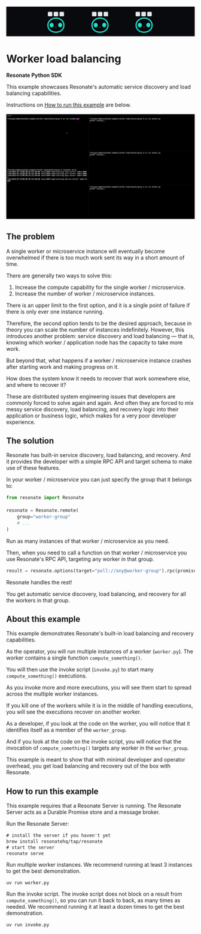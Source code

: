 ![load balancing banner](./assets/echo-load-balancing-banner.png)

# Worker load balancing

**Resonate Python SDK**

This example showcases Resonate's automatic service discovery and load balancing capabilities.

Instructions on [How to run this example](#how-to-run-this-example) are below.

![load balancing terminal visualization gif](./assets/load-balancing-example.gif)

## The problem

A single worker or microservice instance will eventually become overwhelmed if there is too much work sent its way in a short amount of time.

There are generally two ways to solve this:

1. Increase the compute capability for the single worker / microservice.
2. Increase the number of worker / microservice instances.

There is an upper limit to the first option, and it is a single point of failure if there is only ever one instance running.

Therefore, the second option tends to be the desired approach, because in theory you can scale the number of instances indefinitely. However, this introduces another problem: service discovery and load balancing — that is, knowing which worker / application node has the capacity to take more work.

But beyond that, what happens if a worker / microservice instance crashes after starting work and making progress on it.

How does the system know it needs to recover that work somewhere else, and where to recover it?

These are distributed system engineering issues that developers are commonly forced to solve again and again.
And often they are forced to mix messy service discovery, load balancing, and recovery logic into their application or business logic, which makes for a very poor developer experience.

## The solution

Resonate has built-in service discovery, load balancing, and recovery. And it provides the developer with a simple RPC API and target schema to make use of these features.

In your worker / microservice you can just specify the group that it belongs to:

```python
from resonate import Resonate

resonate = Resonate.remote(
    group="worker-group"
    # ...
)
```

Run as many instances of that worker / microservice as you need.

Then, when you need to call a function on that worker / microservice you use Resonate's RPC API, targeting any worker in that group.

```python
result = resonate.options(target="poll://any@worker-group").rpc(promise_id, "function_name", params)
```

Resonate handles the rest!

You get automatic service discovery, load balancing, and recovery for all the workers in that group.

## About this example

This example demonstrates Resonate's built-in load balancing and recovery capabilities.

As the operator, you will run multiple instances of a worker (`worker.py`).
The worker contains a single function `compute_something()`.

You will then use the invoke script (`invoke.py`) to start many `compute_something()` executions.

As you invoke more and more executions, you will see them start to spread across the multiple worker instances.

If you kill one of the workers while it is in the middle of handling executions, you will see the executions recover on another worker.

As a developer, if you look at the code on the worker, you will notice that it identifies itself as a member of the `worker_group`.

And if you look at the code on the invoke script, you will notice that the invocation of `compute_something()` targets any worker in the `worker_group`.

This example is meant to show that with minimal developer and operator overhead, you get load balancing and recovery out of the box with Resonate.

## How to run this example

This example requires that a Resonate Server is running.
The Resonate Server acts as a Durable Promise store and a message broker.

Run the Resonate Server:

```shell
# install the server if you haven't yet
brew install resonatehq/tap/resonate
# start the server
resonate serve
```

Run multiple worker instances.
We recommend running at least 3 instances to get the best demonstration.

```shell
uv run worker.py
```

Run the invoke script.
The invoke script does not block on a result from `compute_something()`, so you can run it back to back, as many times as needed.
We recommend running it at least a dozen times to get the best demonstration.

```shell
uv run invoke.py
```
